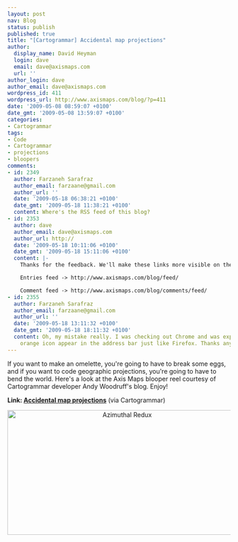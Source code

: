 ```yaml
---
layout: post
nav: Blog
status: publish
published: true
title: "[Cartogrammar] Accidental map projections"
author:
  display_name: David Heyman
  login: dave
  email: dave@axismaps.com
  url: ''
author_login: dave
author_email: dave@axismaps.com
wordpress_id: 411
wordpress_url: http://www.axismaps.com/blog/?p=411
date: '2009-05-08 08:59:07 +0100'
date_gmt: '2009-05-08 13:59:07 +0100'
categories:
- Cartogrammar
tags:
- Code
- Cartogrammar
- projections
- bloopers
comments:
- id: 2349
  author: Farzaneh Sarafraz
  author_email: farzaane@gmail.com
  author_url: ''
  date: '2009-05-18 06:38:21 +0100'
  date_gmt: '2009-05-18 11:38:21 +0100'
  content: Where's the RSS feed of this blog?
- id: 2353
  author: dave
  author_email: dave@axismaps.com
  author_url: http://
  date: '2009-05-18 10:11:06 +0100'
  date_gmt: '2009-05-18 15:11:06 +0100'
  content: |-
    Thanks for the feedback. We'll make these links more visible on the page.

    Entries feed -> http://www.axismaps.com/blog/feed/

    Comment feed -> http://www.axismaps.com/blog/comments/feed/
- id: 2355
  author: Farzaneh Sarafraz
  author_email: farzaane@gmail.com
  author_url: ''
  date: '2009-05-18 13:11:32 +0100'
  date_gmt: '2009-05-18 18:11:32 +0100'
  content: Oh, my mistake really. I was checking out Chrome and was expecting the
    orange icon appear in the address bar just like Firefox. Thanks anyway.
---
```

<p>If you want to make an omelette, you're going to have to break some eggs, and if you want to code geographic projections, you're going to have to bend the world. Here's a look at the Axis Maps blooper reel courtesy of Cartogrammar developer Andy Woodruff's blog. Enjoy!</p>
<p><strong>Link: <a href="http://www.cartogrammar.com/blog/accidental-map-projections/">Accidental map projections</a></strong><a style="text-decoration: none;" href="http://www.cartogrammar.com/blog/accidental-map-projections/"> (via Cartogrammar)</a></p>
<p style="text-align: center;"><img class="aligncenter size-full wp-image-422" title="Azimuthal Redux" src="http://www.axismaps.com/blog/wp-content/uploads/2009/05/azimuthal.png" alt="Azimuthal Redux" width="525" height="281" /></p>
